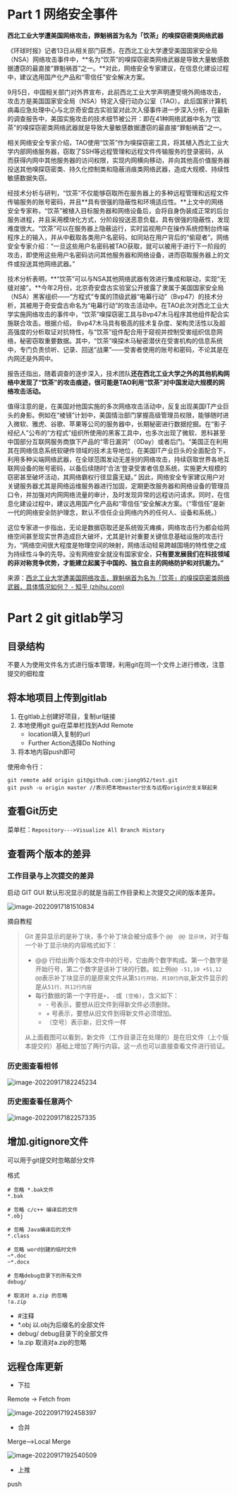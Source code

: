 # Part 1 网络安全事件

**西北工业大学遭美国网络攻击，罪魁祸首为名为「饮茶」的嗅探窃密类网络武器**

《环球时报》记者13日从相关部门获悉，在西北工业大学遭受美国国家安全局（NSA）网络攻击事件中，**名为“饮茶”的嗅探窃密类网络武器是导致大量敏感数据遭窃的最直接“罪魁祸首”之一。**对此，网络安全专家建议，在信息化建设过程中，建议选用国产化产品和“零信任”安全解决方案。

9月5日，中国相关部门对外界宣布，此前西北工业大学声明遭受境外网络攻击，攻击方是美国国家安全局（NSA）特定入侵行动办公室（TAO）。此后国家计算机病毒应急处理中心与北京奇安盘古实验室对此次入侵事件进一步深入分析，在最新的调查报告中，美国实施攻击的技术细节被公开：即在41种网络武器中名为“饮茶”的嗅探窃密类网络武器就是导致大量敏感数据遭窃的最直接“罪魁祸首”之一。

相关网络安全专家介绍，TAO使用“饮茶”作为嗅探窃密工具，将其植入西北工业大学内部网络服务器，窃取了SSH等远程管理和远程文件传输服务的登录密码，从而获得内网中其他服务器的访问权限，实现内网横向移动，并向其他高价值服务器投送其他嗅探窃密类、持久化控制类和隐蔽消痕类网络武器，造成大规模、持续性敏感数据失窃。

经技术分析与研判，“饮茶”不仅能够窃取所在服务器上的多种远程管理和远程文件传输服务的账号密码，并且**具有很强的隐蔽性和环境适应性。**上文中的网络安全专家称，“饮茶”被植入目标服务器和网络设备后，会将自身伪装成正常的后台服务进程，并且采用模块化方式，分阶段投送恶意负载，具有很强的隐蔽性，发现难度很大。“饮茶”可以在服务器上隐蔽运行，实时监视用户在操作系统控制台终端程序上的输入，并从中截取各类用户名密码，如同站在用户背后的“偷窥者”。网络安全专家介绍：“一旦这些用户名密码被TAO获取，就可以被用于进行下一阶段的攻击，即使用这些用户名密码访问其他服务器和网络设备，进而窃取服务器上的文件或投送其他网络武器。”

技术分析表明，**“饮茶”可以与NSA其他网络武器有效进行集成和联动，实现“无缝对接”。**今年2月份，北京奇安盘古实验室公开披露了隶属于美国国家安全局（NSA）黑客组织——“方程式”专属的顶级武器“电幕行动”（Bvp47）的技术分析，其被用于奇安盘古命名为“电幕行动”的攻击活动中。在TAO此次对西北工业大学实施网络攻击的事件中，“饮茶”嗅探窃密工具与Bvp47木马程序其他组件配合实施联合攻击。根据介绍， Bvp47木马具有极高的技术复杂度、架构灵活性以及超高强度的分析取证对抗特性，与“饮茶”组件配合用于窥视并控制受害组织信息网络，秘密窃取重要数据。其中，“饮茶”嗅探木马秘密潜伏在受害机构的信息系统中，专门负责侦听、记录、回送“战果”——受害者使用的账号和密码，不论其是在内网还是外网中。

报告还指出，随着调查的逐步深入，技术团队**还在西北工业大学之外的其他机构网络中发现了“饮茶”的攻击痕迹，很可能是TAO利用“饮茶”对中国发动大规模的网络攻击活动。**

值得注意的是，在美国对他国实施的多次网络攻击活动中，反复出现美国IT产业巨头的身影。例如在“棱镜”计划中，美国情治部门掌握高级管理员权限，能够随时进入微软、雅虎、谷歌、苹果等公司的服务器中，长期秘密进行数据挖掘。在“影子经纪人”公布的“方程式”组织所使用的黑客工具中，也多次出现了微软、思科甚至中国部分互联网服务商旗下产品的“零日漏洞”（0Day）或者后门。“美国正在利用其在网络信息系统软硬件领域的技术主导地位，在美国IT产业巨头的全面配合下，利用多种尖端网络武器，在全球范围发动无差别的网络攻击，持续窃取世界各地互联网设备的账号密码，以备后续随时‘合法’登录受害者信息系统，实施更大规模的窃密甚至破坏活动，其网络霸权行径显露无疑。” 因此，网络安全专家建议用户对关键服务器尤其是网络运维服务器进行加固，定期更改服务器和网络设备的管理员口令，并加强对内网网络流量的审计，及时发现异常的远程访问请求。同时，在信息化建设过程中，建议选用国产化产品和“零信任”安全解决方案。（“零信任”是新一代的网络安全防护理念，默认不信任企业网络内外的任何人、设备和系统。）

这位专家进一步指出，无论是数据窃取还是系统毁灭瘫痪，网络攻击行为都会给网络空间甚至现实世界造成巨大破坏，尤其是针对重要关键信息基础设施的攻击行为，“网络空间很大程度是物理空间的映射，网络活动轻易跨越国境的特性使之成为持续性斗争的先导。没有网络安全就没有国家安全，**只有要发展我们在科技领域的非对称竞争优势，才能建立起属于中国的、独立自主的网络防护和对抗能力。”**

来源：[西北工业大学遭美国网络攻击，罪魁祸首为名为「饮茶」的嗅探窃密类网络武器，具体情况如何？ - 知乎 (zhihu.com)](https://www.zhihu.com/question/553306517)

# Part 2 git gitlab学习

## 目录结构

不要人为使用文件名方式进行版本管理，利用git在同一个文件上进行修改，注意提交的细粒度

## 将本地项目上传到gitlab

1. 在gitlab上创建好项目，复制url链接
2. 本地使用git gui在菜单栏找到Add Remote
   - location填入复制的url
   - Further Action选择Do Nothing
3. 将本地内容push即可

使用命令行：

```
git remote add origin git@github.com:jiong952/test.git 
git push -u origin master //表示把本地master分支与远程origin分支关联起来
```

## 查看Git历史

菜单栏：`Repository--->Visualize All Branch History` 

## 查看两个版本的差异

### 工作目录与上次提交的差异

启动 GIT GUI 默认形况显示的就是当前工作目录和上次提交之间的版本差异。

![image-20220917181510834](imgs/image-20220917181510834-16634097159171.png)

摘自教程

> Git 差异显示的是补丁块，多个补丁块会被分成多个 `@@  @@ 显示块`，对于每一个补丁显示块的内容格式如下：
>
> - @@ 行给出两个版本文件中的行号，它由两个数字构成。第一个数字是开始行号，第二个数字是该补丁块的行数。如上例`@@ -51,10 +51,12 @@`表示补丁块显示的是原来文件从第`51行开始，共10行内容`,新文件显示的是从`51行，共12行内容`
> - 每行数据的第一个字符是`+`，`-`或` (空格)`，含义如下：
>   - \- 号表示，要想从旧文件到得新文件必须删除。
>   - \+ 号表示，要想从旧文件到得新文件必须增加。
>   - （空号）表示新，旧文件一样
>
> 从上面截图可以看到，新文件（工作目录正在处理的）是在旧文件（上个版本提交的）基础上增加了两行内容。这一点也可以直接查看文件进行验证。

### 历史图查看相邻

![image-20220917182245234](imgs/image-20220917182245234-16634101670443.png)

### 历史图查看任意两个

![image-20220917182257335](imgs/image-20220917182257335.png)

## 增加.gitignore文件

可以用于git提交时忽略部分文件

格式

```
# 忽略 *.bak文件
*.bak

# 忽略 c/c++ 编译后的文件
*.obj

# 忽略 Java编译后的文件
*.class

# 忽略 word创建的临时文件
~*.doc
~*.docx

# 忽略debug目录下的所有文件
debug/

# 取消对 a.zip 的忽略
!a.zip
```

- #注释
- *.obj 以.obj为后缀名的全部文件
- debug/ debug目录下的全部文件
- !a.zip 取消对a.zip的忽略

## 远程仓库更新

- 下拉

Remote -> Fetch from

![image-20220917192458397](imgs/image-20220917192458397.png)

- 合并

Merge—>Local Merge

![image-20220917192540509](imgs/image-20220917192540509.png)

- 上推

push